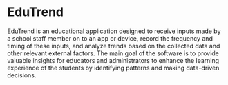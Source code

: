 # EduTrend

EduTrend is an educational application designed to receive inputs made by a
school staff member on to an app or device, record the
frequency and timing of these inputs, and analyze trends based
on the collected data and other relevant external factors. The
main goal of the software is to provide valuable insights for
educators and administrators to enhance the learning experience
of the students by identifying patterns and making data-driven
decisions.
